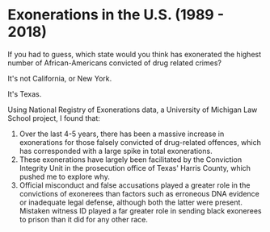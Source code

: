 # Exonerations in the U.S. (1989 - 2018)

 If you had to guess, which state would you think has exonerated the highest number of African-Americans convicted of drug related crimes? 
 
 It's not California, or New York.
 
 It's Texas. 
 
 Using National Registry of Exonerations data, a University of Michigan Law School project, I found that:
  1. Over the last 4-5 years, there has been a massive increase in exonerations for those falsely convicted of drug-related offences, which has corresponded with a large spike in total exonerations.
  2. These exonerations have largely been facilitated by the Conviction Integrity Unit in the prosecution office of Texas' Harris County, which pushed me to explore why.
  3. Official misconduct and false accusations played a greater role in the convictions of exonerees than factors such as erroneous DNA evidence or inadequate legal defense, although both the latter were present. Mistaken witness ID played a far greater role in sending black exonerees to prison than it did for any other race.
